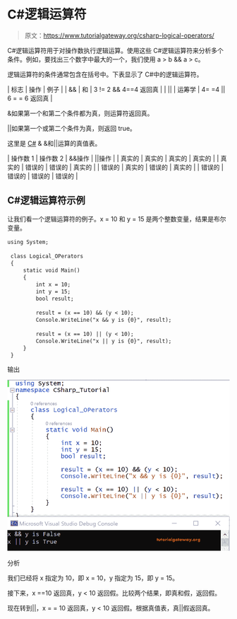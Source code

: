 # C#逻辑运算符

> 原文：<https://www.tutorialgateway.org/csharp-logical-operators/>

C#逻辑运算符用于对操作数执行逻辑运算。使用这些 C#逻辑运算符来分析多个条件。例如，要找出三个数字中最大的一个，我们使用 a > b && a > c。

逻辑运算符的条件通常包含在括号中。下表显示了 C#中的逻辑运算符。

| 标志 | 操作 | 例子 |
| && | 和 | 3 != 2 && 4==4 返回真 |
| &#124;&#124; | 运筹学 | 4= =4 &#124;&#124; 6 = = 6 返回真 |

&如果第一个和第二个条件都为真，则运算符返回真。

||如果第一个或第二个条件为真，则返回 true。

这里是 [C#](https://www.tutorialgateway.org/csharp-tutorial/) & &和||运算的真值表。

| 操作数 1 | 操作数 2 | &&操作 | &#124;&#124;操作 |
| 真实的 | 真实的 | 真实的 | 真实的 |
| 真实的 | 错误的 | 错误的 | 真实的 |
| 错误的 | 真实的 | 错误的 | 真实的 |
| 错误的 | 错误的 | 错误的 | 错误的 |

## C#逻辑运算符示例

让我们看一个逻辑运算符的例子。x = 10 和 y = 15 是两个整数变量，结果是布尔变量。

```
using System;

 class Logical_OPerators
 {
     static void Main()
     {
         int x = 10;
         int y = 15;
         bool result;

         result = (x == 10) && (y < 10);
         Console.WriteLine("x && y is {0}", result);

         result = (x == 10) || (y < 10);
         Console.WriteLine("x || y is {0}", result);
     }
 }
```

输出

![C# Logical Operators 1](img/4b9b053e035b5c25c2b472ba8ac2b805.png)

分析

我们已经将 x 指定为 10，即 x = 10，y 指定为 15，即 y = 15。

接下来，x ==10 返回真，y < 10 返回假。比较两个结果，即真和假，返回假。

现在转到||，x = = 10 返回真，y < 10 返回假。根据真值表，真||假返回真。
